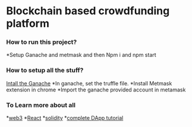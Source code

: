 # Blockchain based crowdfunding platform

### How to run this project?
*Setup Ganache and metmask
 and then 
 Npm i and npm start



### How to setup all the stuff?
   [Intall the Ganache](https://trufflesuite.com/ganache)
   *In ganache, set the truffle file.
   *Install Metmask extension in chrome
   *Import the ganache provided account in metamask

### To Learn more about all
   *[web3](https://web3js.readthedocs.io/en/v1.8.2/)
   *[React](https://reactjs.org/docs/getting-started.html)
   *[solidity](https://docs.soliditylang.org/en/v0.8.19/)
   *[complete DApp tutorial](https://www.youtube.com/@CodeEater21)
   
